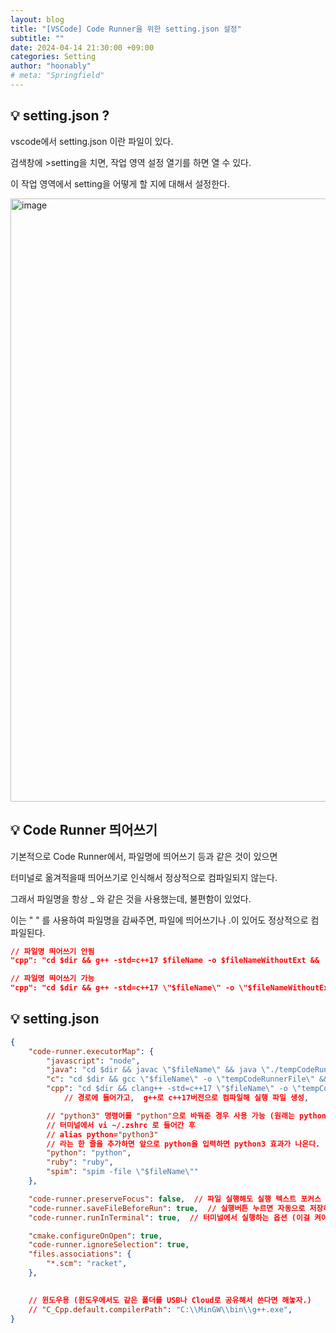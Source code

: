 ```yaml
---
layout: blog
title: "[VSCode] Code Runner을 위한 setting.json 설정"
subtitle: ""
date: 2024-04-14 21:30:00 +09:00
categories: Setting
author: "hoonably"
# meta: "Springfield"
---
```



## 💡 setting.json ?



vscode에서 setting.json 이란 파일이 있다.

검색창에 >setting을 치면, 작업 영역 설정 열기를 하면 열 수 있다.

이 작업 영역에서 setting을 어떻게 할 지에 대해서 설정한다.

<img width="965" alt="image" src="https://github.com/hoonably/hoonably.github.io/assets/77783081/f9833bf8-5397-45b9-b5fc-c57d021a61a4">


## 💡 Code Runner 띄어쓰기



기본적으로 Code Runner에서, 파일명에 띄어쓰기 등과 같은 것이 있으면 

터미널로 옮겨적을때 띄어쓰기로 인식해서 정상적으로 컴파일되지 않는다. 

그래서 파일명을 항상 _ 와 같은 것을 사용했는데, 불편함이 있었다.

이는 " " 를 사용하여 파일명을 감싸주면, 파일에 띄어쓰기나 .이 있어도 정상적으로 컴파일된다.

```json
// 파일명 띄어쓰기 안됨
"cpp": "cd $dir && g++ -std=c++17 $fileName -o $fileNameWithoutExt && ./$fileNameWithoutExt"

// 파일명 띄어쓰기 가능
"cpp": "cd $dir && g++ -std=c++17 \"$fileName\" -o \"$fileNameWithoutExt\" && ./\"$fileNameWithoutExt\""
```


## 💡 setting.json



```json
{
    "code-runner.executorMap": {
        "javascript": "node",
        "java": "cd $dir && javac \"$fileName\" && java \"./tempCodeRunnerFile\"",
        "c": "cd $dir && gcc \"$fileName\" -o \"tempCodeRunnerFile\" && ./\"tempCodeRunnerFile\"",
        "cpp": "cd $dir && clang++ -std=c++17 \"$fileName\" -o \"tempCodeRunnerFile\" && ./\"tempCodeRunnerFile\"",
            // 경로에 들어가고,  g++로 c++17버전으로 컴파일해 실행 파일 생성,     열기

        // "python3" 명령어를 "python"으로 바꿔준 경우 사용 가능 (원래는 python3)
        // 터미널에서 vi ~/.zshrc 로 들어간 후
        // alias python="python3"
        // 라는 한 줄을 추가하면 앞으로 python을 입력하면 python3 효과가 나온다.
        "python": "python",
        "ruby": "ruby",
        "spim": "spim -file \"$fileName\""
    },

    "code-runner.preserveFocus": false,  // 파일 실행해도 실행 텍스트 포커스 유지하는 옵션
    "code-runner.saveFileBeforeRun": true,  // 실행버튼 누르면 자동으로 저장하고 실행하는 옵션
    "code-runner.runInTerminal": true,  // 터미널에서 실행하는 옵션 (이걸 켜야 입력 가능)

    "cmake.configureOnOpen": true,
    "code-runner.ignoreSelection": true,
    "files.associations": {
        "*.scm": "racket",
    },

    
    // 윈도우용 (윈도우에서도 같은 폴더를 USB나 Cloud로 공유해서 쓴다면 해놓자.)
    // "C_Cpp.default.compilerPath": "C:\\MinGW\\bin\\g++.exe",
}
```

